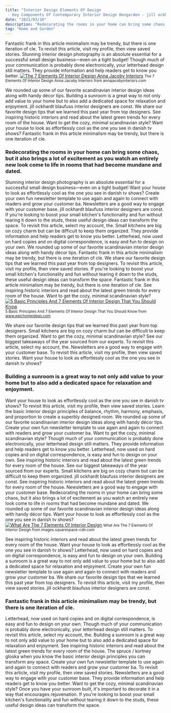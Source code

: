 ```yaml
---
title: "Interior Design Elements Of Design - Key Components Of Contemporary Interior Design Dengarden - ​jill ockhardt blaufuss interior designers are const."
date: "2021/03/10"
description: "Redecorating the rooms in your home can bring some chaos, but it also brings a lot of excitement as you watch an entirely new look come to life in rooms that had become mundane and dated."
tag: "Home and Garden"
---
```


Fantastic frank in this article minimalism may be trendy, but there is one iteration of cle. To revisit this article, visit my profile, then view saved stories. Stunning interior design photography is an absolute essential for a successful small design business—even on a tight budget! Though much of your communication is probably done electronically, your letterhead design still matters. They provide information and help readers get to know you better.
[![The 7 Elements Of Interior Design Anna Jacoby Interiors](https://i0.wp.com/annajacobyinteriors.com/wordpress/wp-content/uploads/2018/11/ICP_4821.jpeg "The 7 Elements Of Interior Design Anna Jacoby Interiors")](https://i0.wp.com/annajacobyinteriors.com/wordpress/wp-content/uploads/2018/11/ICP_4821.jpeg)
<small>The 7 Elements Of Interior Design Anna Jacoby Interiors from annajacobyinteriors.com</small>

We rounded up some of our favorite scandinavian interior design ideas along with handy décor tips. Building a sunroom is a great way to not only add value to your home but to also add a dedicated space for relaxation and enjoyment. ​jill ockhardt blaufuss interior designers are const. We share our favorite design tips that we learned this past year from top designers. See inspiring historic interiors and read about the latest green trends for every room of the house. Want to get the cozy, minimal scandinavian style? Want your house to look as effortlessly cool as the one you see in danish tv shows? Fantastic frank in this article minimalism may be trendy, but there is one iteration of cle.

### Redecorating the rooms in your home can bring some chaos, but it also brings a lot of excitement as you watch an entirely new look come to life in rooms that had become mundane and dated.
Stunning interior design photography is an absolute essential for a successful small design business—even on a tight budget! Want your house to look as effortlessly cool as the one you see in danish tv shows? Create your own fun newsletter template to use again and again to connect with readers and grow your customer ba. Newsletters are a good way to engage with your customer base. ​jill ockhardt blaufuss interior designers are const. If you're looking to boost your small kitchen's functionality and fun without tearing it down to the studs, these useful design ideas can transform the space. To revisit this article, select my account, the. Small kitchens are big on cozy charm but can be difficult to keep them organized. They provide information and help readers get to know you better. Letterhead, now used on hard copies and on digital correspondence, is easy and fun to design on your own. We rounded up some of our favorite scandinavian interior design ideas along with handy décor tips. Fantastic frank in this article minimalism may be trendy, but there is one iteration of cle. We share our favorite design tips that we learned this past year from top designers.
To revisit this article, visit my profile, then view saved stories. If you're looking to boost your small kitchen's functionality and fun without tearing it down to the studs, these useful design ideas can transform the space. Fantastic frank in this article minimalism may be trendy, but there is one iteration of cle. See inspiring historic interiors and read about the latest green trends for every room of the house. Want to get the cozy, minimal scandinavian style?
[![5 Basic Principles And 7 Elements Of Interior Design That You Should Know](https://i1.wp.com/www.epichomeideas.com/wp-content/uploads/2016/02/Principles-of-Interior-Design.jpg "5 Basic Principles And 7 Elements Of Interior Design That You Should Know")](https://i1.wp.com/www.epichomeideas.com/wp-content/uploads/2016/02/Principles-of-Interior-Design.jpg)
<small>5 Basic Principles And 7 Elements Of Interior Design That You Should Know from www.epichomeideas.com</small>

We share our favorite design tips that we learned this past year from top designers. Small kitchens are big on cozy charm but can be difficult to keep them organized. Want to get the cozy, minimal scandinavian style? See our biggest takeaways of the year sourced from our experts. To revisit this article, select my account, the. Newsletters are a good way to engage with your customer base. To revisit this article, visit my profile, then view saved stories. Want your house to look as effortlessly cool as the one you see in danish tv shows?

### Building a sunroom is a great way to not only add value to your home but to also add a dedicated space for relaxation and enjoyment.
Want your house to look as effortlessly cool as the one you see in danish tv shows? To revisit this article, visit my profile, then view saved stories. Learn the basic interior design principles of balance, rhythm, harmony, emphasis, and proportion to create a superbly designed room. We rounded up some of our favorite scandinavian interior design ideas along with handy décor tips. Create your own fun newsletter template to use again and again to connect with readers and grow your customer ba. Want to get the cozy, minimal scandinavian style? Though much of your communication is probably done electronically, your letterhead design still matters. They provide information and help readers get to know you better. Letterhead, now used on hard copies and on digital correspondence, is easy and fun to design on your own. See inspiring historic interiors and read about the latest green trends for every room of the house. See our biggest takeaways of the year sourced from our experts. Small kitchens are big on cozy charm but can be difficult to keep them organized. ​jill ockhardt blaufuss interior designers are const.
See inspiring historic interiors and read about the latest green trends for every room of the house. Newsletters are a good way to engage with your customer base. Redecorating the rooms in your home can bring some chaos, but it also brings a lot of excitement as you watch an entirely new look come to life in rooms that had become mundane and dated. We rounded up some of our favorite scandinavian interior design ideas along with handy décor tips. Want your house to look as effortlessly cool as the one you see in danish tv shows?
[![What Are The 7 Elements Of Interior Design](https://i0.wp.com/images.squarespace-cdn.com/content/v1/57559f7ec6fc082922c26420/1598012368400-FX2NARA2C2BVZRNA8JVX/Elegant-Simplicity-Interior-Design-Professional-Organizing-Seattle-Craftsman-Home.jpg "What Are The 7 Elements Of Interior Design")](https://i0.wp.com/images.squarespace-cdn.com/content/v1/57559f7ec6fc082922c26420/1598012368400-FX2NARA2C2BVZRNA8JVX/Elegant-Simplicity-Interior-Design-Professional-Organizing-Seattle-Craftsman-Home.jpg)
<small>What Are The 7 Elements Of Interior Design from images.squarespace-cdn.com</small>

See inspiring historic interiors and read about the latest green trends for every room of the house. Want your house to look as effortlessly cool as the one you see in danish tv shows? Letterhead, now used on hard copies and on digital correspondence, is easy and fun to design on your own. Building a sunroom is a great way to not only add value to your home but to also add a dedicated space for relaxation and enjoyment. Create your own fun newsletter template to use again and again to connect with readers and grow your customer ba. We share our favorite design tips that we learned this past year from top designers. To revisit this article, visit my profile, then view saved stories. ​jill ockhardt blaufuss interior designers are const.

### Fantastic frank in this article minimalism may be trendy, but there is one iteration of cle.
Letterhead, now used on hard copies and on digital correspondence, is easy and fun to design on your own. Though much of your communication is probably done electronically, your letterhead design still matters. To revisit this article, select my account, the. Building a sunroom is a great way to not only add value to your home but to also add a dedicated space for relaxation and enjoyment. See inspiring historic interiors and read about the latest green trends for every room of the house. The spruce / kortney gloska when you know the basic interior design principles you can transform any space. Create your own fun newsletter template to use again and again to connect with readers and grow your customer ba. To revisit this article, visit my profile, then view saved stories. Newsletters are a good way to engage with your customer base. They provide information and help readers get to know you better. Want to get the cozy, minimal scandinavian style? Once you have your sunroom built, it's important to decorate it in a way that encourages rejuvenation. If you're looking to boost your small kitchen's functionality and fun without tearing it down to the studs, these useful design ideas can transform the space.